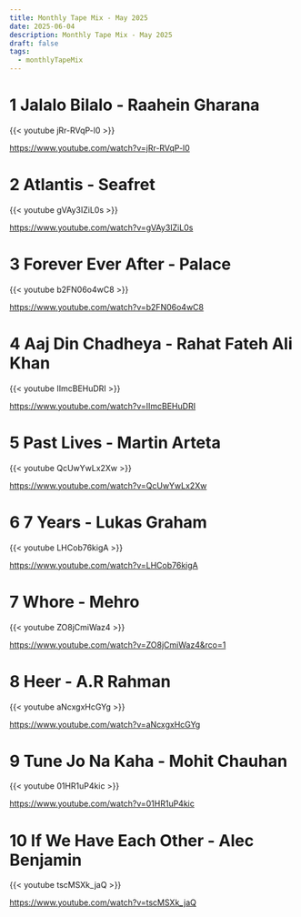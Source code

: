 ```yaml
---
title: Monthly Tape Mix - May 2025
date: 2025-06-04
description: Monthly Tape Mix - May 2025
draft: false
tags:
  - monthlyTapeMix
---
```


# 1 Jalalo Bilalo - Raahein Gharana

{{< youtube jRr-RVqP-l0 >}}

https://www.youtube.com/watch?v=jRr-RVqP-l0
# 2 Atlantis - Seafret

{{< youtube gVAy3IZiL0s >}}

https://www.youtube.com/watch?v=gVAy3IZiL0s

# 3 Forever Ever After - Palace

{{< youtube b2FN06o4wC8 >}}

https://www.youtube.com/watch?v=b2FN06o4wC8
# 4 Aaj Din Chadheya - Rahat Fateh Ali Khan

{{< youtube IImcBEHuDRI >}}

https://www.youtube.com/watch?v=IImcBEHuDRI
# 5 Past Lives - Martin Arteta

{{< youtube QcUwYwLx2Xw >}}

https://www.youtube.com/watch?v=QcUwYwLx2Xw
# 6 7 Years - Lukas Graham

{{< youtube LHCob76kigA >}}

https://www.youtube.com/watch?v=LHCob76kigA

# 7 Whore - Mehro
 
{{< youtube ZO8jCmiWaz4 >}}

https://www.youtube.com/watch?v=ZO8jCmiWaz4&rco=1
# 8 Heer - A.R Rahman

{{< youtube aNcxgxHcGYg >}}

https://www.youtube.com/watch?v=aNcxgxHcGYg
# 9 Tune Jo Na Kaha - Mohit Chauhan

{{< youtube 01HR1uP4kic >}}

https://www.youtube.com/watch?v=01HR1uP4kic

# 10 If We Have Each Other - Alec Benjamin

{{< youtube tscMSXk_jaQ >}}

https://www.youtube.com/watch?v=tscMSXk_jaQ


